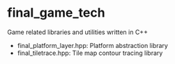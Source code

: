 # final_game_tech
Game related libraries and utilities written in C++

* final_platform_layer.hpp: Platform abstraction library
* final_tiletrace.hpp: Tile map contour tracing library